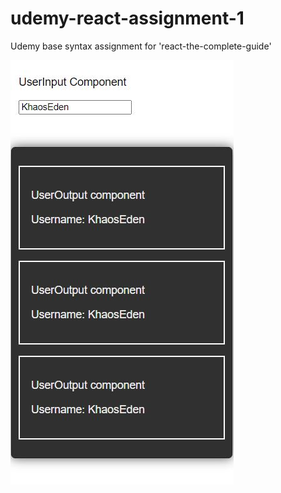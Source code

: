 # udemy-react-assignment-1
Udemy base syntax assignment for 'react-the-complete-guide'

![home](https://github.com/EdenKhaos/udemy-react-assignment-1/blob/main/readme/assign1.JPG)
